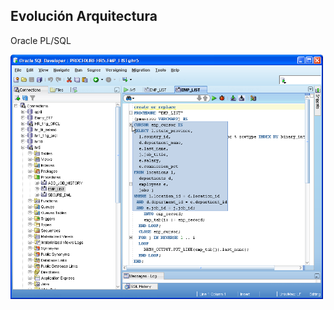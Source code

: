 ##  Evolución Arquitectura

Oracle PL/SQL

<img src="../images/plsql02.png" alt="Oracle PL/SQL" style="width: 500px;"/>